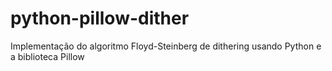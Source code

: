 # python-pillow-dither
Implementação do algoritmo Floyd-Steinberg de dithering usando Python e a biblioteca Pillow
